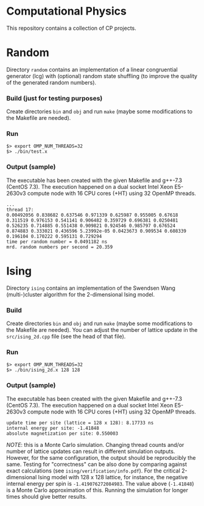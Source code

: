 # Computational Physics
This repository contains a collection of CP projects.


# Random
Directory `random` contains an implementation of a linear congruential generator (lcg) with (optional) random state shuffling (to improve the quality of the generated random numbers).

### Build (just for testing purposes)
Create directories `bin` and `obj` and run `make` (maybe some modifications to the Makefile are needed).

### Run
```
$> export OMP_NUM_THREADS=32
$> ./bin/test.x
```

### Output (sample)
The executable has been created with the given Makefile and g++-7.3 (CentOS 7.3).
The execution happened on a dual socket Intel Xeon E5-2630v3 compute node with 16 CPU cores (+HT) using 32 OpenMP threads.

```
...
thread 17: 
0.00492056 0.838682 0.637546 0.971339 0.625987 0.955005 0.67618 0.311519 0.976153 0.541141 0.906482 0.359729 0.696381 0.0250481 0.526235 0.714885 0.551438 0.909821 0.924546 0.985797 0.676524 0.874883 0.333021 0.436596 5.23992e-05 0.0423673 0.909534 0.608339 0.196104 0.170222 0.595131 0.729294 
time per random number = 0.0491182 ns
mrd. random numbers per second = 20.359
```

# Ising
Directory `ising` contains an implementation of the Swendsen Wang (multi-)cluster algorithm for the 2-dimensional Ising model.

### Build
Create directories `bin` and `obj` and run `make` (maybe some modifications to the Makefile are needed).
You can adjust the number of lattice update in the `src/ising_2d.cpp` file (see the head of that file).

### Run
```
$> export OMP_NUM_THREADS=32
$> ./bin/ising_2d.x 128 128
```

### Output (sample)
The executable has been created with the given Makefile and g++-7.3 (CentOS 7.3).
The execution happened on a dual socket Intel Xeon E5-2630v3 compute node with 16 CPU cores (+HT) using 32 OpenMP threads.
```
update time per site (lattice = 128 x 128): 8.17733 ns
internal energy per site: -1.41848
absolute magnetization per site: 0.550003
```
*NOTE*: this is a Monte Carlo simulation. Changing thread counts and/or number of lattice updates can result in different simulation outputs. However, for the same configuration, the output should be reproducibly the same. Testing for "correctness" can be also done by comparing against exact calculations (see `ising/verification/info.pdf`). For the critical 2-dimensional Ising model with 128 x 128 lattice, for instance, the negative internal energy per spin is `-1.419076272084983`. The value above (`-1.41848`) is a Monte Carlo approximation of this. Running the simulation for longer times should give better results.
